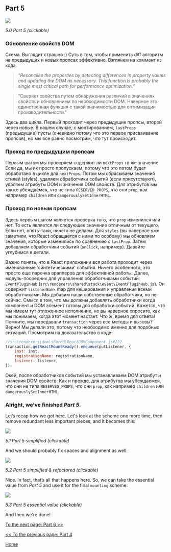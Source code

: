 ## Part 5

[![](https://rawgit.com/Bogdan-Lyashenko/Under-the-hood-ReactJS/master/stack/images/5/part-5.svg)](https://rawgit.com/Bogdan-Lyashenko/Under-the-hood-ReactJS/master/stack/images/5/part-5.svg)

<em>5.0 Part 5 (clickable)</em>

### Обновление свойств DOM

Схема. Выглядит страшно :) Суть в том, чтобы применить diff алгоритм на предыдущих и новых пропсах эффективно. Взглянем на коммент из кода:

> *“Reconciles the properties by detecting differences in property values and updating the DOM as necessary. This function is probably the single most critical path for performance optimization.”*

> "Сверяет свойства путем обнаружения различий в значениях свойств и обновлением по необходимости DOM. Наверное это единственная функция с такой значимостью для оптимизации производительности."

Здесь два цикла. Первый проходит через предыдущие пропсы, второй через новые. В нашем случае, с монтированием, `lastProps` (предыдущие) пусты (очевидно потому что это первое присваивание пропсов), но мы все равно посмотрим, что тут происходит.

### Проход по предыдущим пропсам

Первым шагом мы проверяем содержит ли `nextProps` то же значение. Если да, мы их просто пропускаем, потому что это потом будет обработано в цикле для `nextProps`. Потом мы сбрасываем значения стилей (styles), удаляем обработчики событий (если присутствуют), удаляем атрибуты DOM и значения DOM свойств. Для атрибутов мы также убеждаемся, что не типа `RESERVED_PROPS`, что они `prop`, как например `children` или `dangerouslySetInnerHTML`.


### Проход по новым пропсам

Здесь первым шагом является проверка того, что `prop` изменился или нет. То есть является ли следующее значение отличным от текущего. Если нет, опять-таки, ничего не делаем. Для `styles` (вы наверное уже заметили, что React обращается с ними по особому) мы обновляем значения, которые изменились по сравнению с `lastProp`. Затем добавляем обработчики событий (`onClick`, например). Давайте углубимся в детали.

Важно понять, что в React приложении вся работа проходит через именованные 'синтетическими' события. Ничего особенного, это просто еще парочка врапперов для эффективной работы. Далее, модуль-посредник для управления обработчиками событий: `EventPluginHub` (`src\renderers\shared\stack\event\EventPluginHub.js`). Он содержит `listenerBank` map для кеширования и управления всеми обработчиками. Мы добавим наши собственные обработчики, но не сейчас. Смысл в том, что мы должны добавлять обработчики когда компонент и DOM элемент готовы для обработки событий. Кажется, что мы имеем тут отложенное исполнение, но вы наверное спросите, как мы понимаем, когда этот момент настает. Что ж, время для ответа! Помните, мы передавали `transaction` через все методы и вызовы? Верно! Мы делали это, потому что необходимо именно для подобных ситуаций. Посмотрим на доказательство в коде:

```javascript
//src\renderers\dom\shared\ReactDOMComponent.js#222
transaction.getReactMountReady().enqueue(putListener, {
    inst: inst,
    registrationName: registrationName,
    listener: listener,
});
```

Окей, после обработчиков событий мы устанавливаем DOM атрибут и значения  DOM свойств. Как и прежде, для атрибутов мы убеждаемся, что они не типа `RESERVED_PROPS`, что они `prop`, как например `children` или `dangerouslySetInnerHTML`.

### Alright, we’ve finished *Part 5*.

Let’s recap how we got here. Let's look at the scheme one more time, then remove redundant less important pieces, and it becomes this:

[![](https://rawgit.com/Bogdan-Lyashenko/Under-the-hood-ReactJS/master/stack/images/5/part-5-A.svg)](https://rawgit.com/Bogdan-Lyashenko/Under-the-hood-ReactJS/master/stack/images/5/part-5-A.svg)

<em>5.1 Part 5 simplified (clickable)</em>

And we should probably fix spaces and alignment as well:

[![](https://rawgit.com/Bogdan-Lyashenko/Under-the-hood-ReactJS/master/stack/images/5/part-5-B.svg)](https://rawgit.com/Bogdan-Lyashenko/Under-the-hood-ReactJS/master/stack/images/5/part-5-B.svg)

<em>5.2 Part 5 simplified & refactored (clickable)</em>

Nice. In fact, that’s all that happens here. So, we can take the essential value from *Part 5* and use it for the final `mounting` scheme:

[![](https://rawgit.com/Bogdan-Lyashenko/Under-the-hood-ReactJS/master/stack/images/5/part-5-C.svg)](https://rawgit.com/Bogdan-Lyashenko/Under-the-hood-ReactJS/master/stack/images/5/part-5-C.svg)

<em>5.3 Part 5 essential value (clickable)</em>

And then we're done!


[To the next page: Part 6 >>](./Part-6.md)

[<< To the previous page: Part 4](./Part-4.md)


[Home](../../README.md)

